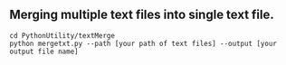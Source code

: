 ## Merging multiple text files into single text file.

```
cd PythonUtility/textMerge
python mergetxt.py --path [your path of text files] --output [your output file name]
```